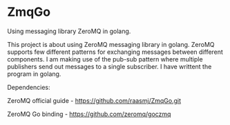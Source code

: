 # ZmqGo
Using messaging library ZeroMQ in golang.

This project is about using ZeroMQ messaging library in golang. ZeroMQ supports few different patterns for exchanging messages between 
different components. I am making use of the pub-sub pattern where multiple publishers send out messages to a single subscriber.
I have writtent the program in golang.

Dependencies:

ZeroMQ official guide - 
https://github.com/raasmj/ZmqGo.git

ZeroMQ Go binding - 
https://github.com/zeromq/goczmq




